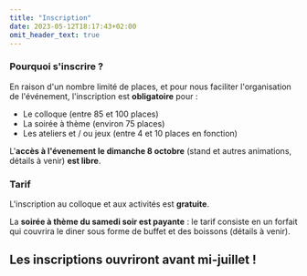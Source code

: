 ```yaml
---
title: "Inscription"
date: 2023-05-12T18:17:43+02:00
omit_header_text: true
---
```

### Pourquoi s'inscrire ? 
En raison d'un nombre limité de places, et pour nous faciliter l'organisation de l'événement, l'inscription est **obligatoire** pour :
- Le colloque (entre 85 et 100 places)
- La soirée à thème (environ 75 places)
- Les ateliers et / ou jeux (entre 4 et 10 places en fonction)
   
L'**accès à l'évenement le dimanche 8 octobre** (stand et autres animations, détails à venir) **est libre**.

### Tarif
L'inscription au colloque et aux activités est **gratuite**. 

La **soirée à thème du samedi soir est payante** : le tarif consiste en un forfait qui couvrira le diner sous forme de buffet et des boissons (détails à venir). 


## Les inscriptions ouvriront avant mi-juillet !


